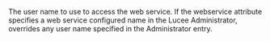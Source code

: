 The user name to use to access the web service. If the webservice attribute specifies a web service configured name in the Lucee Administrator, overrides any user name specified in the Administrator entry.
